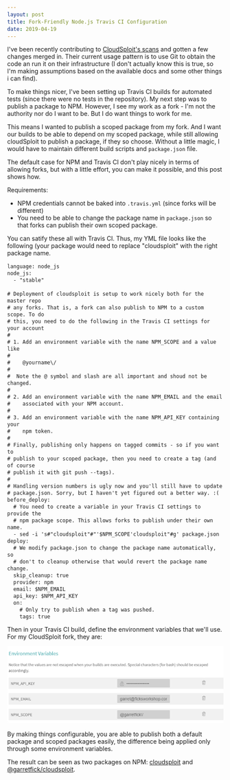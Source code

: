 ```yaml
---
layout: post
title: Fork-Friendly Node.js Travis CI Configuration
date: 2019-04-19
---
```


I've been recently contributing to [CloudSploit's scans](https://github.com/cloudsploit/scans)
and gotten a few changes merged in. Their current usage pattern is to use Git to obtain the
code an run it on their infrastructure (I don't actually know this is true, so I'm making assumptions
based on the available docs and some other things i can find).

To make things nicer, I've been setting up Travis CI builds for automated tests (since there were no
tests in the repository). My next step was to publish a package to NPM. However, I see my work as a
fork - I'm not the authority nor do I want to be. But I do want things to work for me.

This means I wanted to publish a scoped package from my fork. And I want our builds to be able to
depend on my scoped package, while still allowing cloudSploit to publish a package, if they so choose.
Without a little magic, I would have to maintain different build scripts and `package.json` file.

The default case for NPM and Travis CI don't play nicely in terms of allowing forks, but with a little
effort, you can make it possible, and this post shows how.

Requirements:

* NPM credentials cannot be baked into `.travis.yml` (since forks will be different)
* You need to be able to change the package name in `package.json` so that forks can publish their
  own scoped package.
  
You can satify these all with Travis CI. Thus, my YML file looks like the following (your package would
need to replace "cloudsploit" with the right package name.

```
language: node_js
node_js:
  - "stable"

# Deployment of cloudsploit is setup to work nicely both for the master repo
# any forks. That is, a fork can also publish to NPM to a custom scope. To do
# this, you need to do the following in the Travis CI settings for your account
#
# 1. Add an environment variable with the name NPM_SCOPE and a value like
#
#    @yourname\/
#
#  Note the @ symbol and slash are all important and shoud not be changed.
#
# 2. Add an environment variable with the name NPM_EMAIL and the email
#    associated with your NPM account.
#
# 3. Add an environment variable with the name NPM_API_KEY containing your
#    npm token.
#
# Finally, publishing only happens on tagged commits - so if you want to
# publish to your scoped package, then you need to create a tag (and of course
# publish it with git push --tags).
#
# Handling version numbers is ugly now and you'll still have to update
# package.json. Sorry, but I haven't yet figured out a better way. :(
before_deploy:
  # You need to create a variable in your Travis CI settings to provide the
  # npm package scope. This allows forks to publish under their own name.
  - sed -i 's#"cloudsploit"#"'$NPM_SCOPE'cloudsploit"#g' package.json
deploy:
  # We modify package.json to change the package name automatically, so
  # don't to cleanup otherwise that would revert the package name change.
  skip_cleanup: true
  provider: npm
  email: $NPM_EMAIL
  api_key: $NPM_API_KEY
  on:
    # Only try to publish when a tag was pushed.
    tags: true
 ```

Then in your Travis CI build, define the environment variables that we'll use. For my
CloudSploit fork, they are:

![](/static/img/blog/2019-04-19-travis-ci-npm-scoped-package.png)

By making things configurable, you are able to publish both a default package and
scoped packages easily, the difference being applied only through some environment
variables.

The result can be seen as two packages on NPM: [cloudsploit](https://www.npmjs.com/package/cloudsploit)
and [@garretfick/cloudsploit](https://www.npmjs.com/package/@garretfick/cloudsploit).

